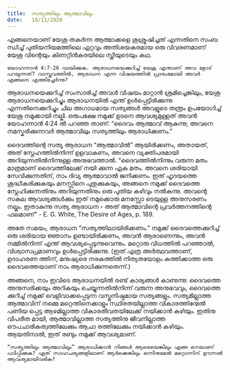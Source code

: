 ```yaml
---
title:  സത്യത്തിലും ആത്മാവിലും
date:   10/11/2020
---
```


എങ്ങനെയാണ് യേശു തകർന്ന ആത്മാക്കളെ ശുശ്രൂഷിച്ചത് എന്നതിനെ സംബ ന്ധിച്ച് പുതിയനിയമത്തിലെ ഏറ്റവും അതിശയകരമായ ഒരു വിവരണമാണ് യേശു വിന്റെയും കിണറ്റിൻകരയിലെ സ്ത്രീയുടെയും കഥ.

`യോഹന്നാൻ 4:7-26 വായിക്കുക. ആരാധനയെക്കുറിച്ച് യേശു എന്താണ് അവ ളോട് പറയുന്നത്? വാസ്തവത്തിൽ, ആരാധന എന്ന വിഷയത്തിൽ പ്രാരംഭമായി അവർ എങ്ങനെ എത്തിച്ചേർന്നു?`

ആരാധനയെക്കുറിച്ച് സംസാരിച്ച് അവൾ വിഷയം മാറ്റാൻ ശ്രമിച്ചെങ്കിലും, യേശു ആരാധനയെക്കുറിച്ചും ആരാധനയിൽ എന്ത് ഉൾപ്പെട്ടിരിക്കുന്നു എന്നതിനെക്കുറിച്ചും ചില അഗാധമായ സത്യങ്ങൾ അവളുടെ തന്ത്രം ഉപയോഗിച്ച് യേശു നമുക്കായി നല്കി. ഒരുപക്ഷേ നമുക്ക് ഉടനെ ആവശ്യമുള്ളത് അവൻ യോഹന്നാൻ 4:24 ൽ പറഞ്ഞ താണ്: “ദൈവം ആത്മാവ് ആകുന്നു; അവനെ നമസ്കരിക്കുന്നവർ ആത്മാവിലും സത്യത്തിലും ആരാധിക്കണം.”

ദൈവത്തിന്റെ സത്യ ആരാധന “ആത്മാവിൽ” ആയിരിക്കണം, അതായത്, അത് സ്നേഹത്തിൽനിന്ന് ഉളവാകണം, അവനെ വ്യക്തിപരമായി അറിയുന്നതിൽനിന്നുള്ള അനുഭവത്താൽ. “ദൈവത്തിൽനിന്നും വരുന്ന മതം മാത്രമാണ് ദൈവത്തിലേക്ക് നയി ക്കുന്ന ഏക മതം. അവനെ ശരിയായി സേവിക്കുന്നതിന്, നാം ദിവ്യ ആത്മാവാൽ ജനിക്കണം. ഇത് ഹൃദയത്തെ ശുദ്ധീകരിക്കുകയും മനസ്സിനെ പുതുക്കുകയും, അങ്ങനെ നമുക്ക് ദൈവത്തെ സ്നേഹിക്കുന്നതിനും അറിയുന്നതിനും ഒരു പുതിയ കഴിവും നൽകുന്നു. അവന്റെ സകല ആവശ്യങ്ങൾക്കും ഇത് നമുക്കൊരു മനസ്സോ ടെയുള്ള അനുസരണം നല്കും. ഇതാകുന്നു സത്യ ആരാധന - അത് ആത്മാവിന്റെ പ്രവർത്തനത്തിന്റെ ഫലമാണ്” - E. G. White, The Desire of Ages, p. 189.

അതേ സമയം, ആരാധന “സത്യത്തിലായിരിക്കണം.” നമുക്ക് ദൈവത്തെക്കുറിച്ച് ഒരു ശരിയായ ജ്ഞാനം ഉണ്ടായിരിക്കണം, അവൻ ആരാണെന്നും, അവൻ നമ്മിൽനിന്ന് എന്ത് ആവശ്യപ്പെടുന്നുവെന്നും. മറ്റൊരു വിധത്തിൽ പറഞ്ഞാൽ, വിശ്വാസപ്രമാണവും ഉൾപ്പെട്ടിരിക്കുന്നു. (ഇത് എത്ര അർത്ഥവത്താണ്, ഉദാഹരണ ത്തിന്, മനുഷ്യരെ നരകത്തിൽ നിത്യതയോളം കത്തിക്കാത്ത ഒരു ദൈവത്തെയാണ് നാം ആരാധിക്കുന്നതെന്ന്.)

അങ്ങനെ, നാം ഇവിടെ ആരാധനയിൽ രണ്ട് കാര്യങ്ങൾ കാണുന്നു: ദൈവത്തെ അനുസരിക്കയും അറികയും ചെയ്യുന്നതിൽനിന്ന് വരുന്ന അനുഭവവും, ദൈവത്തെ ക്കുറിച്ച് നമുക്ക് വെളിവാക്കപ്പെടുന്ന വസ്തുനിഷ്ഠമായ സത്യങ്ങളും. സത്യമില്ലാത്ത ആത്മാവിന് നമ്മെ മറ്റെന്തിനെക്കാളും സ്ഥിരതയില്ലാത്ത വികാരത്തിന്മേൽ പണിയ പ്പെട്ട ആഴമില്ലാത്ത വികാരതീവതയിലേക്ക് നയിക്കാൻ കഴിയും. ഇതിനു വിപരീത മായി, ആത്മാവില്ലാത്ത സത്യത്തിനു ജീവനില്ലാത്ത ഔപചാരികത്വത്തിലേക്കും ആചാ രത്തിലേക്കും നയിക്കാൻ കഴിയും. ആയതിനാൽ, ഇത് രണ്ടും നമുക്ക് ആവശ്യമാണ്.

`“സത്യത്തിലും ആത്മാവിലും” ആരാധിക്കാൻ നിങ്ങൾ ആരെയെങ്കിലും എങ്ങ നെയാണ് പഠിപ്പിക്കുക? ഏത് സാഹചര്യങ്ങളിലാണ് ആർക്കെങ്കിലും ഒന്നിനുമേൽ മറ്റൊന്നിന് ഊന്നൽ ആവശ്യമായിവരിക?`